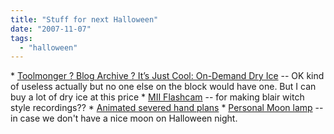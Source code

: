 ```yaml
---
title: "Stuff for next Halloween"
date: "2007-11-07"
tags: 
  - "halloween"
---
```


\* [Toolmonger ? Blog Archive ? It’s Just Cool: On-Demand Dry Ice](http://toolmonger.com/2007/11/07/its-just-cool-on-demand-dry-ice/ "Toolmonger ? Blog Archive ? It’s Just Cool: On-Demand Dry Ice") -- OK kind of useless actually but no one else on the block would have one. But I can buy a lot of dry ice at this price \* [MII Flashcam](http://www.miiflashcam.com/) -- for making blair witch style recordings?? \* [Animated severed hand plans](http://www.makezine.com/blog/archive/2007/10/a_carl_and_jerry_hallowee.html?CMP=OTC-0D6B48984890) \* [Personal Moon lamp](http://www.makezine.com/blog/archive/2007/10/personal_moon.html?CMP=OTC-0D6B48984890) -- in case we don't have a nice moon on Halloween night.
